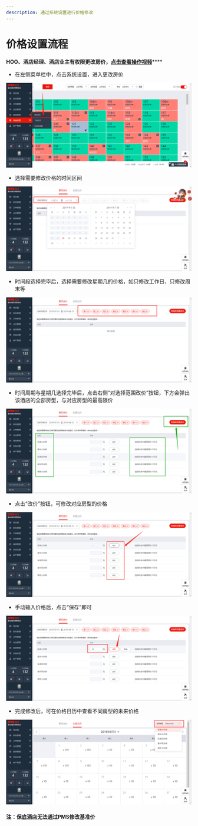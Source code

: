 ```yaml
---
description: 通过系统设置进行价格修改
---
```


# 价格设置流程

**HOO、酒店经理、酒店业主有权限更改房价，**[**点击查看操作视频**](https://crs-pms-vidio.oss-cn-beijing.aliyuncs.com/%E6%9B%B4%E6%94%B9%E6%88%BF%E4%BB%B70625.mp4)\*\*\*\*

* 在左侧菜单栏中，点击系统设置，进入更改房价

![](../../.gitbook/assets/image%20%28504%29.png)

* 选择需要修改价格的时间区间

![](../../.gitbook/assets/image%20%2861%29.png)

* 时间段选择完毕后，选择需要修改星期几的价格，如只修改工作日、只修改周末等

![](../../.gitbook/assets/image%20%28827%29.png)

* 时间周期与星期几选择完毕后，点击右侧“对选择范围改价”按钮，下方会弹出该酒店的全部房型，与对应房型的最高限价

![](../../.gitbook/assets/image%20%28358%29.png)

* 点击“改价”按钮，可修改对应房型的价格

![](../../.gitbook/assets/image%20%28531%29.png)

* 手动输入价格后，点击“保存”即可

![](../../.gitbook/assets/image%20%28673%29.png)

* 完成修改后，可在价格日历中查看不同房型的未来价格

![](../../.gitbook/assets/image%20%2862%29.png)



#### 注：保底酒店无法通过PMS修改基准价

